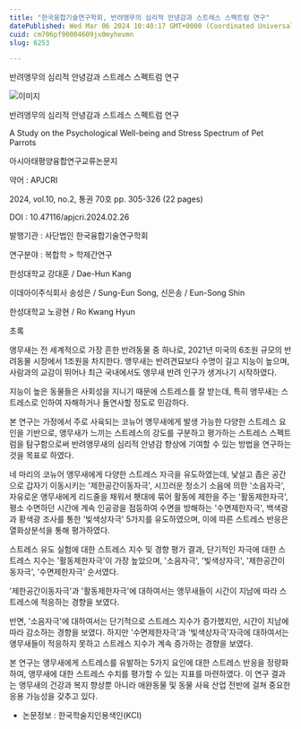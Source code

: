 ```yaml
---
title: "한국융합기술연구학회, 반려앵무의 심리적 안녕감과 스트레스 스펙트럼 연구"
datePublished: Wed Mar 06 2024 10:40:17 GMT+0000 (Coordinated Universal Time)
cuid: cm706pf90004609jx0myhevmn
slug: 6253

---
```



반려앵무의 심리적 안녕감과 스트레스 스펙트럼 연구

![이미지](https://cdn.hashnode.com/res/hashnode/image/upload/v1739260348445/00eafb63-3d85-4fa3-a1ea-378e06c9b9c5.jpeg)

반려앵무의 심리적 안녕감과 스트레스 스펙트럼 연구

A Study on the Psychological Well-being and Stress Spectrum of Pet Parrots

아시아태평양융합연구교류논문지

약어 : APJCRI

2024, vol.10, no.2, 통권 70호 pp. 305-326 (22 pages)

DOI : 10.47116/apjcri.2024.02.26

발행기관 : 사단법인 한국융합기술연구학회

연구분야 : 복합학 > 학제간연구

한성대학교 강대훈 / Dae-Hun Kang

이데아이주식회사 송성은 / Sung-Eun Song, 신은송 / Eun-Song Shin

한성대학교 노광현 / Ro Kwang Hyun

초록

앵무새는 전 세계적으로 가장 흔한 반려동물 중 하나로, 2021년 미국의 6조원 규모의 반려동물 시장에서 1조원을 차지한다. 앵무새는 반려견묘보다 수명이 길고 지능이 높으며, 사람과의 교감이 뛰어나 최근 국내에서도 앵무새 반려 인구가 생겨나기 시작하였다.

지능이 높은 동물들은 사회성을 지니기 때문에 스트레스를 잘 받는데, 특히 앵무새는 스트레스로 인하여 자해하거나 돌연사할 정도로 민감하다.

본 연구는 가정에서 주로 사육되는 코뉴어 앵무새에게 발생 가능한 다양한 스트레스 요인을 기반으로, 앵무새가 느끼는 스트레스의 강도를 구분하고 평가하는 스트레스 스펙트럼을 탐구함으로써 반려앵무새의 심리적 안녕감 향상에 기여할 수 있는 방법을 연구하는 것을 목표로 하였다.

네 마리의 코뉴어 앵무새에게 다양한 스트레스 자극을 유도하였는데, 낯설고 좁은 공간으로 갑자기 이동시키는 '제한공간이동자극', 시끄러운 청소기 소음에 의한 '소음자극', 자유로운 앵무새에게 리드줄을 채워서 횃대에 묶어 활동에 제한을 주는 '활동제한자극', 평소 수면하던 시간에 계속 인공광을 점등하여 수면을 방해하는 '수면제한자극', 백색광과 황색광 조사를 통한 '빛색상자극' 5가지를 유도하였으며, 이에 따른 스트레스 반응은 열화상분석을 통해 평가하였다.

스트레스 유도 실험에 대한 스트레스 지수 및 경향 평가 결과, 단기적인 자극에 대한 스트레스 지수는 '활동제한자극'이 가장 높았으며, '소음자극', '빛색상자극', '제한공간이동자극', '수면제한자극' 순서였다.

'제한공간이동자극'과 '활동제한자극'에 대하여서는 앵무새들이 시간이 지남에 따라 스트레스에 적응하는 경향을 보였다.

반면, '소음자극'에 대하여서는 단기적으로 스트레스 지수가 증가했지만, 시간이 지남에 따라 감소하는 경향을 보였다. 하지만 '수면제한자극'과 '빛색상자극'자극에 대하여서는 앵무새들이 적응하지 못하고 스트레스 지수가 계속 증가하는 경향을 보였다.

본 연구는 앵무새에게 스트레스를 유발하는 5가지 요인에 대한 스트레스 반응을 정량화하여, 앵무새에 대한 스트레스 수치를 평가할 수 있는 지표를 마련하였다. 이 연구 결과는 앵무새의 건강과 복지 향상뿐 아니라 애완동물 및 동물 사육 산업 전반에 걸쳐 중요한 응용 가능성을 갖추고 있다.

* 논문정보 : 한국학술지인용색인(KCI)